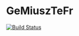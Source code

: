# GeMiuszTeFr
[![Build Status](https://travis-ci.org/gemiusz/GeMiuszTeFr.svg?branch=master)](https://travis-ci.org/gemiusz/GeMiuszTeFr)
